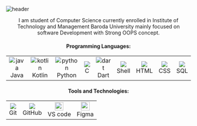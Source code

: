 ![header](https://capsule-render.vercel.app/api?type=waving&reversal=true&color=gradient&height=180&width=1&section=header&text=Hey%20Everyone!&fontAlignY=30&fontAlign=20&fontSize=40&desc=I'M%20RITIK%20MITRA&descAlign=14&animation=fadeIn&customColorList=19,1,37,4,3,19,16,19,19,16)
<p align = "center">
I am student of Computer Science currently enrolled in Institute of Technology and
Management Baroda University mainly focused on software Development with Strong OOPS concept.
</p>


<h4 align="center"><strong>Programming Languages:</strong></h4>
<table align="center" cellspacing="0" cellpadding="0">
         <tr align="center">
             <td  align = "center"><img src="https://i.ibb.co/Z243jtW/java.png" alt="java" border="0"><br>Java</td>
             <td  align = "center"><img src="https://i.ibb.co/8BvfsCp/kotlin.png" alt="kotlin" border="0"><br>Kotlin</td>
             <td  align = "center"><img src="https://i.ibb.co/sqwPMvX/python.png" alt="python" border="0"><br>Python</td>
             <td  align = "center"><img src="https://img.icons8.com/color/24/000000/c-programming.png"/><br>C</td>
             <td  align = "center"><img src="https://i.ibb.co/GpjMcGZ/dart.png" alt="dart" border="0"/><br>Dart</td>
             <td  align = "center"><img src="https://img.icons8.com/fluent/24/000000/console.png"/><br>Shell</td>
             <td  align = "center"><img src="https://img.icons8.com/color/24/000000/html-5.png"/><br>HTML</td>
             <td  align = "center"><img src="https://img.icons8.com/color/24/000000/css3.png"/><br>CSS
             </td>
             <td  align = "center"><img src="https://img.icons8.com/ios-filled/24/000000/mysql-logo.png"/><br>SQL</td>
             </tr>
     </table>


<h4 align="center"><strong>Tools and Technologies:</strong></h4>
     <table align="center">
         <tr align="center">
             <td  align = "center"><img src="https://img.icons8.com/color/24/000000/git.png"/><br>Git</td>
             <td  align = "center"><img src="https://img.icons8.com/ios-glyphs/24/000000/github.png"/><br>GitHub</td>
             <td  align = "center">
            <img src="https://cdn.jsdelivr.net/gh/devicons/devicon/icons/vscode/vscode-original.svg" width=23/><br>VS code</td>
             <td  align = "center"><img src="https://cdn.jsdelivr.net/gh/devicons/devicon/icons/figma/figma-original.svg" width=24 /><br>Figma</td>
         </tr>
     </table>


<!--
**ritikmitra/ritikmitra** is a ✨ _special_ ✨ repository because its `README.md` (this file) appears on your GitHub profile.

Here are some ideas to get you started:

- 🔭 I’m currently working on ...
- 🌱 I’m currently learning ...
- 👯 I’m looking to collaborate on ...
- 🤔 I’m looking for help with ...
- 💬 Ask me about ...
- 📫 How to reach me: ...
- 😄 Pronouns: ...
- ⚡ Fun fact: ...
-->
